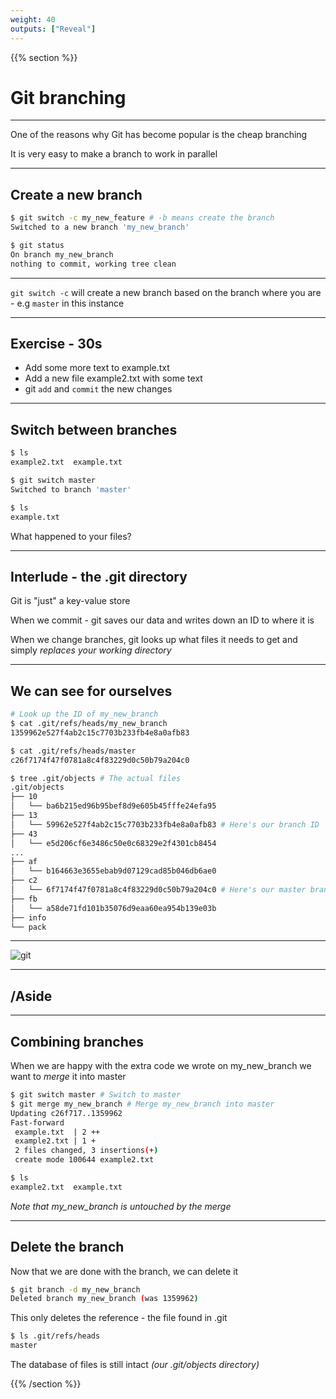 ```yaml
---
weight: 40
outputs: ["Reveal"]
---
```


{{% section %}}

# Git branching

---

One of the reasons why Git has become popular is the cheap branching

It is very easy to make a branch to work in parallel

---

## Create a new branch

```bash
$ git switch -c my_new_feature # -b means create the branch
Switched to a new branch 'my_new_branch'

$ git status
On branch my_new_branch
nothing to commit, working tree clean
```

---

`git switch -c` will create a new branch based on the branch where you are - e.g `master` in this instance

---

## Exercise - 30s

- Add some more text to example.txt
- Add a new file example2.txt with some text
- git `add` and `commit` the new changes

---

## Switch between branches

```bash
$ ls
example2.txt  example.txt

$ git switch master
Switched to branch 'master'

$ ls
example.txt
```

What happened to your files?

---

## Interlude - the .git directory

Git is "just" a key-value store

When we commit - git saves our data and writes down an ID to where it is

When we change branches, git looks up what files it needs to get and simply *replaces your working directory*

---

## We can see for ourselves

```bash
# Look up the ID of my_new_branch
$ cat .git/refs/heads/my_new_branch 
1359962e527f4ab2c15c7703b233fb4e8a0afb83

$ cat .git/refs/heads/master
c26f7174f47f0781a8c4f83229d0c50b79a204c0

$ tree .git/objects # The actual files
.git/objects
├── 10
│   └── ba6b215ed96b95bef8d9e605b45fffe24efa95
├── 13
│   └── 59962e527f4ab2c15c7703b233fb4e8a0afb83 # Here's our branch ID
├── 43
│   └── e5d206cf6e3486c50e0c68329e2f4301cb8454
...
├── af
│   └── b164663e3655ebab9d07129cad85b046db6ae0
├── c2
│   └── 6f7174f47f0781a8c4f83229d0c50b79a204c0 # Here's our master branch
├── fb
│   └── a58de71fd101b35076d9eaa60ea954b139e03b
├── info
└── pack
```

---

![git](https://git-scm.com/book/en/v2/images/commit-and-tree.png)

---

## /Aside

---

## Combining branches

When we are happy with the extra code we wrote on my_new_branch we want to *merge* it into master

```bash
$ git switch master # Switch to master
$ git merge my_new_branch # Merge my_new_branch into master
Updating c26f717..1359962
Fast-forward
 example.txt  | 2 ++
 example2.txt | 1 +
 2 files changed, 3 insertions(+)
 create mode 100644 example2.txt

$ ls
example2.txt  example.txt
```

*Note that my_new_branch is untouched by the merge*

---

## Delete the branch

Now that we are done with the branch, we can delete it

```bash
$ git branch -d my_new_branch
Deleted branch my_new_branch (was 1359962)
```

This only deletes the reference - the file found in .git

```bash
$ ls .git/refs/heads
master
```

The database of files is still intact *(our .git/objects directory)*

{{% /section %}}

